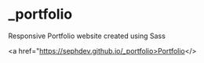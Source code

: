 # _portfolio
Responsive Portfolio website created using Sass

<a href="https://sephdev.github.io/_portfolio>Portfolio</>

